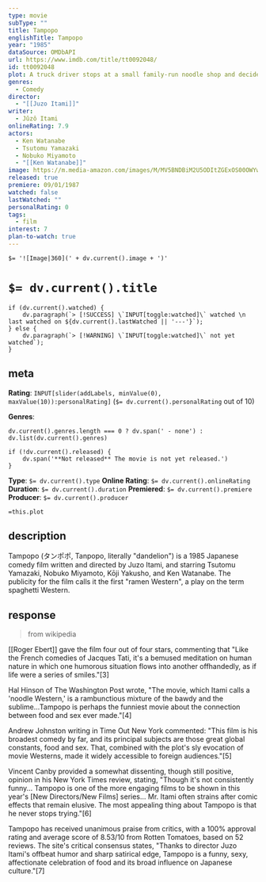 ```yaml
---
type: movie
subType: ""
title: Tampopo
englishTitle: Tampopo
year: "1985"
dataSource: OMDbAPI
url: https://www.imdb.com/title/tt0092048/
id: tt0092048
plot: A truck driver stops at a small family-run noodle shop and decides to help its fledgling business. The story is intertwined with various vignettes about the relationship of love and food.
genres:
  - Comedy
director:
  - "[[Juzo Itami]]"
writer:
  - Jûzô Itami
onlineRating: 7.9
actors:
  - Ken Watanabe
  - Tsutomu Yamazaki
  - Nobuko Miyamoto
  - "[[Ken Watanabe]]"
image: https://m.media-amazon.com/images/M/MV5BNDBiM2U5ODItZGExOS00OWYwLTliNGEtODhlMjg1NzY3MmM5XkEyXkFqcGc@._V1_SX300.jpg
released: true
premiere: 09/01/1987
watched: false
lastWatched: ""
personalRating: 0
tags:
  - film
interest: 7
plan-to-watch: true
---
```

`$= '![Image|360](' + dv.current().image + ')'`

# `$= dv.current().title`
```dataviewjs
if (dv.current().watched) {
	dv.paragraph(`> [!SUCCESS] \`INPUT[toggle:watched]\` watched \n last watched on ${dv.current().lastWatched || '---'}`);
} else {
	dv.paragraph(`> [!WARNING] \`INPUT[toggle:watched]\` not yet watched`);
}
```
## meta

**Rating**:  `INPUT[slider(addLabels, minValue(0), maxValue(10)):personalRating]` (`$= dv.current().personalRating` out of 10)

**Genres**:
```dataviewjs
dv.current().genres.length === 0 ? dv.span(' - none') : dv.list(dv.current().genres)
```

```dataviewjs
if (!dv.current().released) {
	dv.span('**Not released** The movie is not yet released.')
}
```

**Type**: `$= dv.current().type`
**Online Rating**: `$= dv.current().onlineRating`
**Duration**:  `$= dv.current().duration`
**Premiered**: `$= dv.current().premiere`
**Producer**: `$= dv.current().producer`



`=this.plot`

## description

Tampopo (タンポポ, Tanpopo, literally "dandelion") is a 1985 Japanese comedy film written and directed by Juzo Itami, and starring Tsutomu Yamazaki, Nobuko Miyamoto, Kōji Yakusho, and Ken Watanabe. The publicity for the film calls it the first "ramen Western", a play on the term spaghetti Western.

## response
> from wikipedia

[[Roger Ebert]] gave the film four out of four stars, commenting that "Like the French comedies of Jacques Tati, it's a bemused meditation on human nature in which one humorous situation flows into another offhandedly, as if life were a series of smiles."[3]

Hal Hinson of The Washington Post wrote, "The movie, which Itami calls a 'noodle Western,' is a rambunctious mixture of the bawdy and the sublime...Tampopo is perhaps the funniest movie about the connection between food and sex ever made."[4]

Andrew Johnston writing in Time Out New York commented: "This film is his broadest comedy by far, and its principal subjects are those great global constants, food and sex. That, combined with the plot's sly evocation of movie Westerns, made it widely accessible to foreign audiences."[5]

Vincent Canby provided a somewhat dissenting, though still positive, opinion in his New York Times review, stating, "Though it's not consistently funny... Tampopo is one of the more engaging films to be shown in this year's [New Directors/New Films] series... Mr. Itami often strains after comic effects that remain elusive. The most appealing thing about Tampopo is that he never stops trying."[6]

Tampopo has received unanimous praise from critics, with a 100% approval rating and average score of 8.53/10 from Rotten Tomatoes, based on 52 reviews. The site's critical consensus states, "Thanks to director Juzo Itami's offbeat humor and sharp satirical edge, Tampopo is a funny, sexy, affectionate celebration of food and its broad influence on Japanese culture."[7]